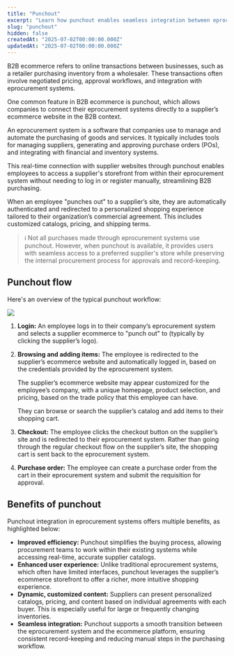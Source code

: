 ```yaml
---
title: "Punchout"
excerpt: "Learn how punchout enables seamless integration between eprocurement systems and supplier ecommerce sites for efficient B2B purchasing."
slug: "punchout"
hidden: false
createdAt: "2025-07-02T00:00:00.000Z"
updatedAt: "2025-07-02T00:00:00.000Z"
---
```


B2B ecommerce refers to online transactions between businesses, such as a retailer purchasing inventory from a wholesaler. These transactions often involve negotiated pricing, approval workflows, and integration with eprocurement systems.

One common feature in B2B ecommerce is punchout, which allows companies to connect their eprocurement systems directly to a supplier’s ecommerce website in the B2B context.

An eprocurement system is a software that companies use to manage and automate the purchasing of goods and services. It typically includes tools for managing suppliers, generating and approving purchase orders (POs), and integrating with financial and inventory systems.

This real-time connection with supplier websites through punchout enables employees to access a supplier's storefront from within their eprocurement system without needing to log in or register manually, streamlining B2B purchasing.

When an employee "punches out" to a supplier’s site, they are automatically authenticated and redirected to a personalized shopping experience tailored to their organization’s commercial agreement. This includes customized catalogs, pricing, and shipping terms.

>ℹ️ Not all purchases made through eprocurement systems use punchout. However, when punchout is available, it provides users with seamless access to a preferred supplier's store while preserving the internal procurement process for approvals and record-keeping.

## Punchout flow

Here's an overview of the typical punchout workflow:

![](https://cdn.jsdelivr.net/gh/vtexdocs/dev-portal-content@main/images/punchout.png)

1. **Login:** An employee logs in to their company’s eprocurement system and selects a supplier ecommerce to "punch out" to (typically by clicking the supplier’s logo).

2. **Browsing and adding items:** The employee is redirected to the supplier’s ecommerce website and automatically logged in, based on the credentials provided by the eprocurement system.

   The supplier’s ecommerce website may appear customized for the employee’s company, with a unique homepage, product selection, and pricing, based on the trade policy that this employee can have.

   They can browse or search the supplier’s catalog and add items to their shopping cart. 

3. **Checkout:** The employee clicks the checkout button on the supplier’s site and is redirected to their eprocurement system. Rather than going through the regular checkout flow on the supplier’s site, the shopping cart is sent back to the eprocurement system.

4. **Purchase order:** The employee can create a purchase order from the cart in their eprocurement system and submit the requisition for approval.

## Benefits of punchout

Punchout integration in eprocurement systems offers multiple benefits, as highlighted below:

* **Improved efficiency:** Punchout simplifies the buying process, allowing procurement teams to work within their existing systems while accessing real-time, accurate supplier catalogs.
* **Enhanced user experience:** Unlike traditional eprocurement systems, which often have limited interfaces, punchout leverages the supplier’s ecommerce storefront to offer a richer, more intuitive shopping experience.
* **Dynamic, customized content:** Suppliers can present personalized catalogs, pricing, and content based on individual agreements with each buyer. This is especially useful for large or frequently changing inventories.
* **Seamless integration:** Punchout supports a smooth transition between the eprocurement system and the ecommerce platform, ensuring consistent record-keeping and reducing manual steps in the purchasing workflow.
